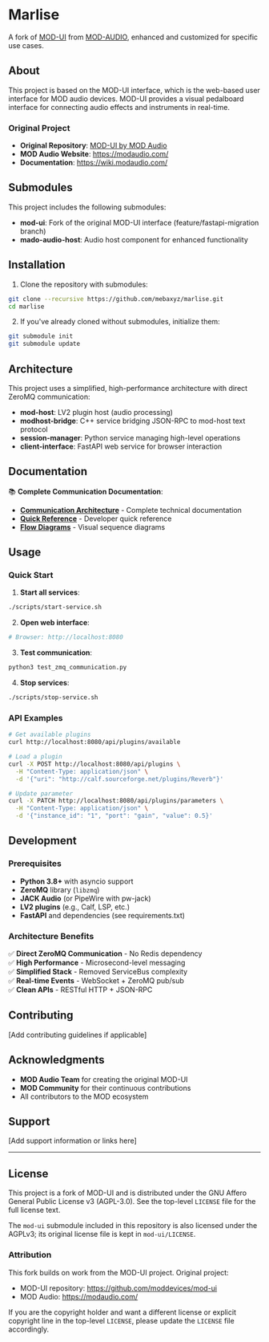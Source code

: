 # Marlise

A fork of [MOD-UI](https://github.com/moddevices/mod-ui) from [MOD-AUDIO](https://modaudio.com/), enhanced and customized for specific use cases.

## About

This project is based on the MOD-UI interface, which is the web-based user interface for MOD audio devices. MOD-UI provides a visual pedalboard interface for connecting audio effects and instruments in real-time.

### Original Project

- **Original Repository**: [MOD-UI by MOD Audio](https://github.com/moddevices/mod-ui)
- **MOD Audio Website**: https://modaudio.com/
- **Documentation**: https://wiki.modaudio.com/

## Submodules

This project includes the following submodules:

- **mod-ui**: Fork of the original MOD-UI interface (feature/fastapi-migration branch)
- **mado-audio-host**: Audio host component for enhanced functionality

## Installation

1. Clone the repository with submodules:
```bash
git clone --recursive https://github.com/mebaxyz/marlise.git
cd marlise
```

2. If you've already cloned without submodules, initialize them:
```bash
git submodule init
git submodule update
```

## Architecture

This project uses a simplified, high-performance architecture with direct ZeroMQ communication:

- **mod-host**: LV2 plugin host (audio processing)
- **modhost-bridge**: C++ service bridging JSON-RPC to mod-host text protocol  
- **session-manager**: Python service managing high-level operations
- **client-interface**: FastAPI web service for browser interaction

## Documentation

📚 **Complete Communication Documentation**:
- [**Communication Architecture**](COMMUNICATION_ARCHITECTURE.md) - Complete technical documentation
- [**Quick Reference**](COMMUNICATION_QUICK_REFERENCE.md) - Developer quick reference  
- [**Flow Diagrams**](COMMUNICATION_FLOW_DIAGRAMS.md) - Visual sequence diagrams

## Usage

### Quick Start

1. **Start all services**:
```bash
./scripts/start-service.sh
```

2. **Open web interface**:
```bash
# Browser: http://localhost:8080
```

3. **Test communication**:
```bash
python3 test_zmq_communication.py
```

4. **Stop services**:
```bash  
./scripts/stop-service.sh
```

### API Examples

```bash
# Get available plugins
curl http://localhost:8080/api/plugins/available

# Load a plugin
curl -X POST http://localhost:8080/api/plugins \
  -H "Content-Type: application/json" \
  -d '{"uri": "http://calf.sourceforge.net/plugins/Reverb"}'

# Update parameter
curl -X PATCH http://localhost:8080/api/plugins/parameters \
  -H "Content-Type: application/json" \
  -d '{"instance_id": "1", "port": "gain", "value": 0.5}'
```

## Development

### Prerequisites

- **Python 3.8+** with asyncio support
- **ZeroMQ** library (`libzmq`)  
- **JACK Audio** (or PipeWire with pw-jack)
- **LV2 plugins** (e.g., Calf, LSP, etc.)
- **FastAPI** and dependencies (see requirements.txt)

### Architecture Benefits

✅ **Direct ZeroMQ Communication** - No Redis dependency  
✅ **High Performance** - Microsecond-level messaging  
✅ **Simplified Stack** - Removed ServiceBus complexity  
✅ **Real-time Events** - WebSocket + ZeroMQ pub/sub  
✅ **Clean APIs** - RESTful HTTP + JSON-RPC

## Contributing

[Add contributing guidelines if applicable]

## Acknowledgments

- **MOD Audio Team** for creating the original MOD-UI
- **MOD Community** for their continuous contributions
- All contributors to the MOD ecosystem

## Support

[Add support information or links here]

---

## License

This project is a fork of MOD-UI and is distributed under the GNU Affero General Public License v3 (AGPL-3.0). See the top-level `LICENSE` file for the full license text.

The `mod-ui` submodule included in this repository is also licensed under the AGPLv3; its original license file is kept in `mod-ui/LICENSE`.

### Attribution

This fork builds on work from the MOD-UI project. Original project:

- MOD-UI repository: https://github.com/moddevices/mod-ui
- MOD Audio: https://modaudio.com/

If you are the copyright holder and want a different license or explicit copyright line in
the top-level `LICENSE`, please update the `LICENSE` file accordingly.